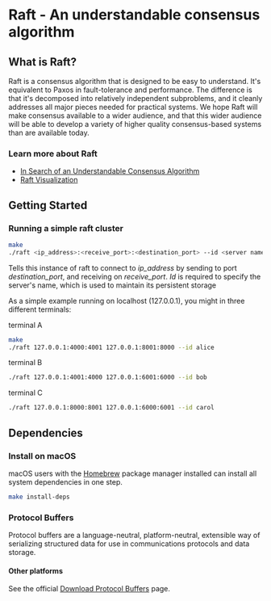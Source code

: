 # Raft - An understandable consensus algorithm

## What is Raft?

Raft is a consensus algorithm that is designed to be easy to understand. It's
equivalent to Paxos in fault-tolerance and performance. The difference is that
it's decomposed into relatively independent subproblems, and it cleanly
addresses all major pieces needed for practical systems. We hope Raft will make
consensus available to a wider audience, and that this wider audience will be
able to develop a variety of higher quality consensus-based systems than are
available today.

### Learn more about Raft

- [In Search of an Understandable Consensus Algorithm](https://raft.github.io/raft.pdf)
- [Raft Visualization](https://raft.github.io/)

## Getting Started

### Running a simple raft cluster

```bash
make
./raft <ip_address>:<receive_port>:<destination_port> --id <server name>
```

Tells this instance of raft to connect to *ip_address* by sending to
port *destination_port*, and receiving on *receive_port*.  *Id* is required to
specify the server's name, which is used to maintain its persistent storage

As a simple example running on localhost (127.0.0.1), you might in three
different terminals:

terminal A
```bash
make
./raft 127.0.0.1:4000:4001 127.0.0.1:8001:8000 --id alice
```
terminal B
```bash
./raft 127.0.0.1:4001:4000 127.0.0.1:6001:6000 --id bob
```
terminal C
```bash
./raft 127.0.0.1:8000:8001 127.0.0.1:6000:6001 --id carol
```

## Dependencies

### Install on macOS

macOS users with the [Homebrew](https://brew.sh/) package manager installed can
install all system dependencies in one step.

```bash
make install-deps
```

### Protocol Buffers

Protocol buffers are a language-neutral, platform-neutral, extensible way of
serializing structured data for use in communications protocols and data storage.

#### Other platforms

See the official [Download Protocol Buffers](https://developers.google.com/protocol-buffers/docs/downloads) page.